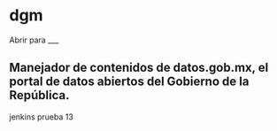 # dgm
Abrir para ___

## Manejador de contenidos de datos.gob.mx, el portal de datos abiertos del Gobierno de la República. 

jenkins prueba 13
